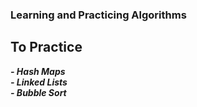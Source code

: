 ### Learning and Practicing Algorithms
## To Practice ##
***- Hash Maps***</br>
***- Linked Lists***</br>
***- Bubble Sort***